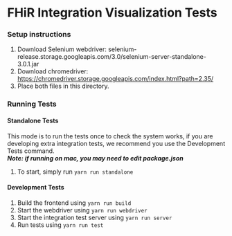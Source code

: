 # FHiR Integration Visualization Tests
### Setup instructions
1. Download Selenium webdriver: selenium-release.storage.googleapis.com/3.0/selenium-server-standalone-3.0.1.jar
2. Download chromedriver: https://chromedriver.storage.googleapis.com/index.html?path=2.35/
3. Place both files in this directory.
### Running Tests
#### Standalone Tests
This mode is to run the tests once to check the system works, if you are developing extra integration tests, we recommend you use the Development Tests command.  
___Note:  if running on mac, you may need to edit package.json___
    
1. To start, simply run ```yarn run standalone```

#### Development Tests
1. Build the frontend using ```yarn run build```
2. Start the webdriver using ```yarn run webdriver```
3. Start the integration test server using ```yarn run server```
4. Run tests using ```yarn run test```

